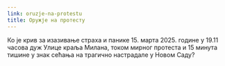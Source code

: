```yaml
---
link: oruzje-na-protestu
title: Оружје на протесту
---
```

Ко je крив за изазивање страха и панике 15. марта 2025. године у 19.11 часова дуж Улице краља Милана, током мирног протеста и 15 минута тишине у знак сећања на трагично настрадале у Новом Саду?
